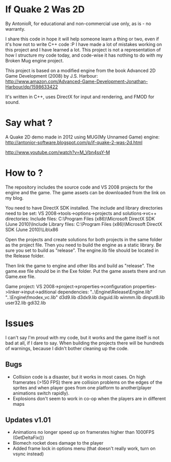 If Quake 2 Was 2D
=================

By AntonioR, for educational and non-commercial use only, as is - no warranty.

I share this code in hope it will help someone learn a thing or two, even if it's how not to write C++ code :P
I have made a lot of mistakes working on this project and I have learned a lot. This project is not a representation of how I structure my code today, and code-wise it has nothing to do with my Broken Mug engine project.

This project is based on a modified engine from the book Advanced 2D Game Development (2008) by J.S. Harbour:
http://www.amazon.com/Advanced-Game-Development-Jonathan-Harbour/dp/1598633422

It's written in C++, uses DirectX for input and rendering, and FMOD for sound.

Say what ?
==========

A Quake 2D demo made in 2012 using MUG(My Unnamed Game) engine:
http://antonior-software.blogspot.com/p/if-quake-2-was-2d.html

http://www.youtube.com/watch?v=M_Vbn4ssY-M

How to ?
========

The repository includes the source code and VS 2008 projects for the engine and the game.
The game assets can be downloaded from the link on my blog.

You need to have DirectX SDK installed. The include and library directories need to be set:
VS 2008->tools->options->projects and solutions->vc++ directories:
Include files:
C:\Program Files (x86)\Microsoft DirectX SDK (June 2010)\Include
Library files:
C:\Program Files (x86)\Microsoft DirectX SDK (June 2010)\Lib\x86

Open the projects and create solutions for both projects in the same folder as the project file.
Then you need to build the engine as a static library. Be sure you set to build as "release". The engine.lib file should be located in the Release folder.

Then link the game to engine and other libs and build as "release". The game.exe file should be in the Exe folder.
Put the game assets there and run Game.exe file.

Game project:
VS 2008->project->properties->configuration properties->linker->input->aditional dependencies:
"..\Engine\Release\Engine.lib"
"..\Engine\fmodex_vc.lib"
d3d9.lib
d3dx9.lib
dxguid.lib
winmm.lib
dinput8.lib
user32.lib
gdi32.lib

Issues
======

I can't say I'm proud with my code, but it works and the game itself is not bad at all, if I dare to say.
When building the projects there will be hundreds of warnings, because I didn't bother cleaning up the code.

Bugs
----
- Collision code is a disaster, but it works in most cases. On high framerates (>150 FPS) there are collision problems on the edges of the sprites and when player goes from one platform to another(player animations switch rapidly).
- Explosions don't seem to work in co-op when the players are in different maps

Updates v1.01
-------------

- Animations no longer speed up on framerates higher than 1000FPS (GetDeltaFix())
- Biomech rocket does damage to the player
- Added frame lock in options menu (that doesn't really work, turn on vsync instead)

